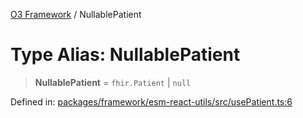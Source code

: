 [O3 Framework](../API.md) / NullablePatient

# Type Alias: NullablePatient

> **NullablePatient** = `fhir.Patient` \| `null`

Defined in: [packages/framework/esm-react-utils/src/usePatient.ts:6](https://github.com/habeshabro/openmrs-esm-core/blob/main/packages/framework/esm-react-utils/src/usePatient.ts#L6)
